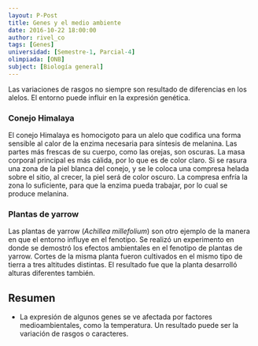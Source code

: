 ```yaml
---
layout: P-Post
title: Genes y el medio ambiente
date: 2016-10-22 18:00:00
author: rivel_co
tags: [Genes]
universidad: [Semestre-1, Parcial-4]
olimpiada: [ONB]
subject: [Biología general]
---
```


Las variaciones de rasgos no siempre son resultado de diferencias en los alelos. El entorno puede influir en la expresión genética.

### Conejo Himalaya

El conejo Himalaya es homocigoto para un alelo que codifica una forma sensible al calor de la enzima necesaria para síntesis de melanina. Las partes más frescas de su cuerpo, como las orejas, son oscuras. La masa corporal principal es más cálida, por lo que es de color claro. Si se rasura una zona de la piel blanca del conejo, y se le coloca una compresa helada sobre el sitio, al crecer, la piel será de color oscuro. La compresa enfría la zona lo suficiente, para que la enzima pueda trabajar, por lo cual se produce melanina.

### Plantas de yarrow

Las plantas de yarrow (*Achillea millefolium*) son otro ejemplo de la manera en que el entorno influye en el fenotipo. Se realizó un experimento en donde se demostró los efectos ambientales en el fenotipo de plantas de yarrow. Cortes de la misma planta fueron cultivados en el mismo tipo de tierra a tres altitudes distintas. El resultado fue que la planta desarrolló alturas diferentes también.

## Resumen

- La expresión de algunos genes se ve afectada por factores medioambientales, como la temperatura. Un resultado puede ser la variación de rasgos o caracteres.
